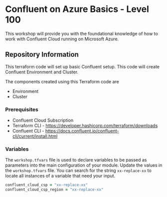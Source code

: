 # Confluent on Azure Basics - Level 100

This workshop will provide you with the foundational knowledge of how to work with Confluent Cloud running on Microsoft Azure.

## Repository Information

This terraform code will set up basic Confluent setup. This code will create Confluent Environment and Cluster.

The components created using this Terraform code are

- Environment
- Cluster

### Prerequisites

- Confluent Cloud Subscription
- Terraform CLI - <https://developer.hashicorp.com/terraform/downloads>
- Confluent CLI - <https://docs.confluent.io/confluent-cli/current/install.html>

[//]: # (TODO Rewrite the Variables section to explain the workshop.tfvars file.)

### Variables

The `workshop.tfvars` file is used to declare variables to be passed as parameters into the main configuration of your module. Update the values in the `workshop.tfvars` file. You can search for the string `xx-replace-xx` to locate all instances of a variable that need your input.

``` zsh
confluent_cloud_csp = "xx-replace-xx"
confluent_cloud_csp_region = "xx-replace-xx"
```